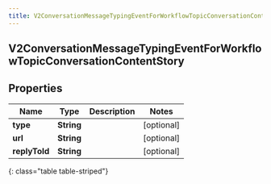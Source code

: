 ```yaml
---
title: V2ConversationMessageTypingEventForWorkflowTopicConversationContentStory
---
```

## V2ConversationMessageTypingEventForWorkflowTopicConversationContentStory

## Properties

|Name | Type | Description | Notes|
|------------ | ------------- | ------------- | -------------|
| **type** | **String** |  | [optional] |
| **url** | **String** |  | [optional] |
| **replyToId** | **String** |  | [optional] |
{: class="table table-striped"}


